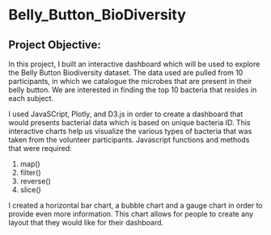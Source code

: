# Belly_Button_BioDiversity

## Project Objective:
In this project, I built an interactive dashboard which will be used to explore the Belly Button Biodiversity dataset. 
The data used are pulled from 10 participants, in which we catalogue the microbes that are present in their belly button.
We are interested in finding the top 10 bacteria that resides in each subject. 

I used JavaSCript, Plotly, and D3.js in order to create a dashboard that would presents bacterial data which is based on unique bacteria ID.
This interactive charts help us visualize the various types of bacteria that was taken from the volunteer participants. 
Javascript functions and methods that were required: 
1. map()
2. filter()
3. reverse()
4. slice() 

I created a horizontal bar chart, a bubble chart and a gauge chart in order to provide even more information.
This chart allows for people to create any layout that they would like for their dashboard.
